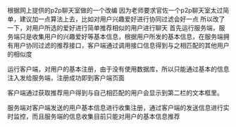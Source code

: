 根据网上提供的p2p聊天室做的一个改编 因为老师要求官佐一个p2p聊天室太过简单，建议加一点算法上去，比如对用户兴趣爱好进行协同过滤会好一点 所以改了一下，对用户所选的爱好进行简单推荐相似的用户进行聊天 首先运行服务端，服务端只是收集用户的兴趣爱好等基本信息，根据用户所发的基本信息，在服务端拥有用户协同过滤的推荐接口，客户端通过调用接口信息得到与之相匹配的其他用户的相似度

运行客户端，对用户的基本注册，由于没有使用数据库，所以只能通过基本的信息注入发给服务端，注册成功即到客户端页面

客户端通过获取推荐用户得到与自己相匹配的用户会显示到第二栏的文本框里。

服务端对客户端发送的用户基本信息进行收集注册，通过客户端的发送信息进行实时监控，而且服务端的信息收集目前只能对用户的基本信息推荐